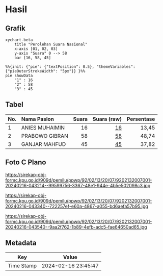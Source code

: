 # Hasil

## Grafik

```mermaid
xychart-beta
    title "Perolehan Suara Nasional"
    x-axis [01, 02, 03]
    y-axis "Suara" 0 --> 58
    bar [16, 58, 45]
```

```mermaid
%%{init: {"pie": {"textPosition": 0.5}, "themeVariables": {"pieOuterStrokeWidth": "5px"}} }%%
pie showData
    "1" : 16
    "2" : 58
    "3" : 45
```

## Tabel

| No. | Nama Paslon    | Suara | Suara (raw) | Persentase |
|:--- |:-------------- | -----:| -----------:| ----------:|
| 1   | ANIES MUHAIMIN | 16    | [16][p-1]   | 13,45      |
| 2   | PRABOWO GIBRAN | 58    | [58][p-2]   | 48,74      |
| 3   | GANJAR MAHFUD  | 45    | [45][p-3]   | 37,82      |


[p-1]: https://github.com/gigit-pemilu/pemilu-2024/blob/main/pilpres/hitung-suara/sub/92-papua-barat/sub/02-manokwari/sub/13-manokwari-timur/sub/2007-susweni/sub/001-tps/sub/paslon-1.txt
[p-2]: https://github.com/gigit-pemilu/pemilu-2024/blob/main/pilpres/hitung-suara/sub/92-papua-barat/sub/02-manokwari/sub/13-manokwari-timur/sub/2007-susweni/sub/001-tps/sub/paslon-2.txt
[p-3]: https://github.com/gigit-pemilu/pemilu-2024/blob/main/pilpres/hitung-suara/sub/92-papua-barat/sub/02-manokwari/sub/13-manokwari-timur/sub/2007-susweni/sub/001-tps/sub/paslon-3.txt

## Foto C Plano

https://sirekap-obj-formc.kpu.go.id/909d/pemilu/ppwp/92/02/13/20/07/9202132007001-20240216-043214--99599756-3367-48e1-944e-4b5e502098c3.jpg

https://sirekap-obj-formc.kpu.go.id/909d/pemilu/ppwp/92/02/13/20/07/9202132007001-20240216-043340--722257ef-e60a-4867-a055-bd6aefa57b95.jpg

https://sirekap-obj-formc.kpu.go.id/909d/pemilu/ppwp/92/02/13/20/07/9202132007001-20240216-043540--9aa2f762-1b89-4efb-adc5-fae64650ad65.jpg


## Metadata

| Key        | Value               |
| ---------- | ------------------- |
| Time Stamp | 2024-02-16 23:45:47 |



